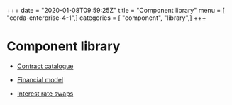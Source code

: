 +++
date = "2020-01-08T09:59:25Z"
title = "Component library"
menu = [ "corda-enterprise-4-1",]
categories = [ "component", "library",]
+++


# Component library


* [Contract catalogue](contract-catalogue.md)

* [Financial model](financial-model.md)

* [Interest rate swaps](contract-irs.md)



